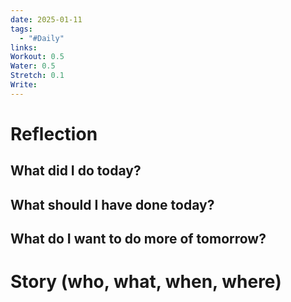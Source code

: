 ```yaml
---
date: 2025-01-11
tags:
  - "#Daily"
links: 
Workout: 0.5
Water: 0.5
Stretch: 0.1
Write:
---
```

# Reflection
## What did I do today?

## What should I have done today?

## What do I want to do more of tomorrow?

# Story (who, what, when, where)

